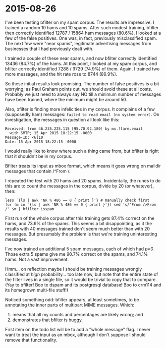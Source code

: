 2015-08-26
==========

I've been testing bfilter on my spam corpus. The results are impressive.
I trained a random 10 hams and 10 spams. After such modest training,
bfilter then correctly identified 12787 / 15864 ham messages (80.6%). I
looked at a few of the false positives. One was, in fact, previously
misclassified spam. The next few were "near spams", legitimate
advertising messages from businesses that I had previously dealt with.

I trained a couple of these near spams, and now bfilter correctly
identified 13436 (84.7%) of the hams. At this point, I looked at my spam
corpus, and bfilter correctly identified 7288 / 9729 (74.9%) of them.
Again, I trained two more messages, and the hit rate rose to 8744
(89.9%).

So these initial results look promising. The number of false positives
is a bit worrying; as Paul Graham points out, we should avoid these at
all costs. Probably we just need to always say NO till a minimum number
of messages have been trained, where the minimum might be around 50.

Also, bfilter is finding more infelicities in my corpus. It complains of
a few (supposedly ham) messages: `failed to read email (no system
error)`. On investigation, the messages in question all look like this:

    Received: from 46.235.225.115 [95.70.92.180] by mx.flare.email
      with SMTP; 15 Apr 2015 18:22:15 -0000
    Message-ID: <6[10
    Date: 15 Apr 2015 18:22:15 -0000

I would really like to know where such a thing came from, but bfilter is
right that it shouldn't be in my corpus.

Bfilter treats its input as mbox format, which means it goes wrong on
maildir messages that contain /^From /.

I repeated the test with 20 hams and 20 spams. Incidentally, the runes
to do this are to count the messages in the corpus, divide by 20 (or
whatever), then:

    less `{ls | awk 'NR % 486 == 0 { print }'} # manually check first
    for (m in `{ls | awk 'NR % 486 == 0 { print }'}) sed 's/^From />From /' $m | bfilter isspam

First run of the whole corpus after this training gets 87.4% correct on
the hams, and 73.6% of the spams. This seems a bit disappointing, as it
the results with 40 messages trained don't seem much better than with 20
messages. But presumably the problem is that we're training
uninteresting messages.

I've now trained an additional 5 spam messages, each of which had *p=0*.
Those extra 5 spams give me 90.7% correct on the spams, and 74.1% hams.
Not a vast improvement. 

Hmm... on reflection maybe I should be training messages wrongly
classified at *high* probability... too late now, but note that the
entire state of the filter lives in a single file, so it would be
trivial to copy that to compare. (Yay to bfilter! Boo to dspam and its
postgresql database! Boo to crm114 and its homegrown multi-file stuff!)

Noticed something odd: bfilter appears, at least sometimes, to be
annotating the inner parts of multipart MIME messages. Which:
1. means that all my counts and percentages are likely wrong; and
2. demonstrates that bfilter is buggy.

First item on the todo list will be to add a "whole message" flag. I
never want to treat the input as an mbox, although I don't suppose I
should remove that functionality.
